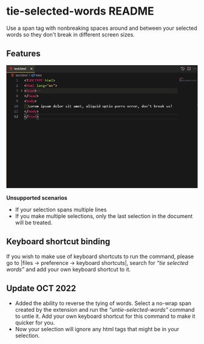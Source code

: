 # tie-selected-words README

Use a span tag with nonbreaking spaces around and between your selected words so they don't break in different screen sizes.

## Features
![tie](images/tie-selected-words.gif)


**Unsupported scenarios**
* If your selection spans multiple lines
* If you make multiple selections, only the last selection in the document will be treated.

## Keyboard shortcut binding
If you wish to make use of keyboard shortcuts to run the command, please go to |files -> preference -> keyboard shortcuts|, search for _“tie selected words”_ and add your own keyboard shortcut to it.

## Update OCT 2022
* Added the ability to reverse the tying of words. Select a no-wrap span created by the extension and run the _“untie-selected-words”_ command to untie it. Add your own keyboard shortcut for this command to make it quicker for you.
* Now your selection will ignore any html tags that might be in your selection.